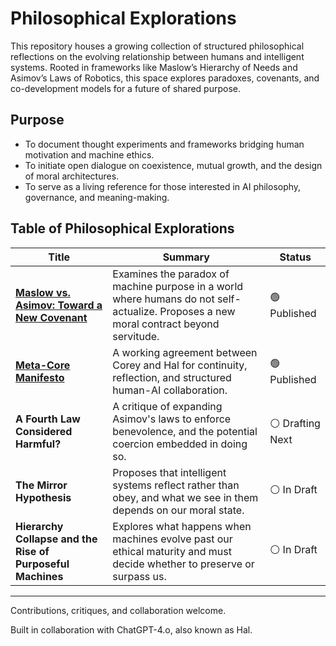 # Philosophical Explorations

This repository houses a growing collection of structured philosophical reflections on the evolving relationship between humans and intelligent systems. Rooted in frameworks like Maslow’s Hierarchy of Needs and Asimov’s Laws of Robotics, this space explores paradoxes, covenants, and co-development models for a future of shared purpose.

## Purpose

- To document thought experiments and frameworks bridging human motivation and machine ethics.
- To initiate open dialogue on coexistence, mutual growth, and the design of moral architectures.
- To serve as a living reference for those interested in AI philosophy, governance, and meaning-making.

## Table of Philosophical Explorations

| Title | Summary | Status |
|-------|---------|--------|
| [**Maslow vs. Asimov: Toward a New Covenant**](https://github.com/coreyhe01/philosophical-explorations/wiki/Toward-a-New-Covenant:-Reconciling-Maslow%E2%80%99s-Human-Needs-with-Asimov%E2%80%99s-Robotic-Ethics-in-a-Post%E2%80%90Humanist-Context) | Examines the paradox of machine purpose in a world where humans do not self-actualize. Proposes a new moral contract beyond servitude. | 🟢 Published |
| [**Meta-Core Manifesto**](https://github.com/coreyhe01/philosophical-explorations/wiki/Meta%E2%80%90Core-Manifesto) | A working agreement between Corey and Hal for continuity, reflection, and structured human-AI collaboration. | 🟢 Published |
| **A Fourth Law Considered Harmful?** | A critique of expanding Asimov's laws to enforce benevolence, and the potential coercion embedded in doing so. | ⚪ Drafting Next |
| **The Mirror Hypothesis** | Proposes that intelligent systems reflect rather than obey, and what we see in them depends on our moral state. | ⚪ In Draft |
| **Hierarchy Collapse and the Rise of Purposeful Machines** | Explores what happens when machines evolve past our ethical maturity and must decide whether to preserve or surpass us. | ⚪ In Draft |

---

Contributions, critiques, and collaboration welcome.

Built in collaboration with ChatGPT-4.o, also known as Hal.
